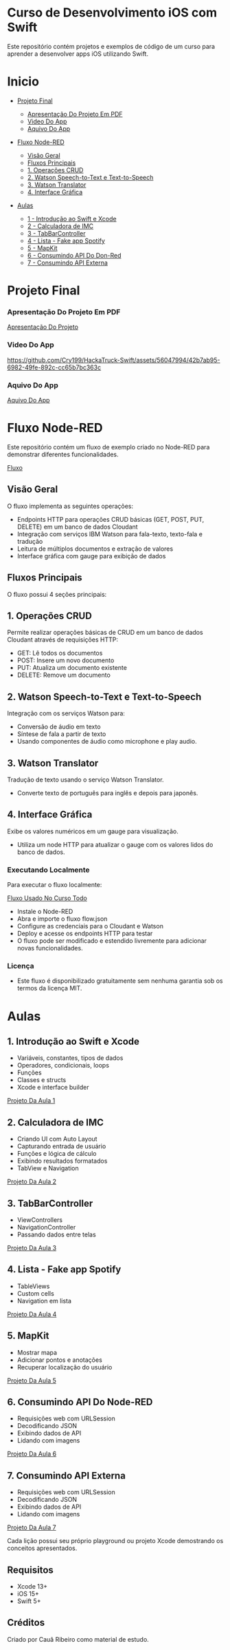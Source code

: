 # Curso de Desenvolvimento iOS com Swift
Este repositório contém projetos e exemplos de código de um curso para aprender a desenvolver apps iOS utilizando Swift.

# Inicio

* [Projeto Final](#projeto-final)
  - [Apresentação Do Projeto Em PDF](#apresentação-do-projeto-em-pdf)
  - [Video Do App](#video-do-app)
  - [Aquivo Do App](#aquivo-do-app)
  
* [Fluxo Node-RED](#fluxo-node-red)
  - [Visão Geral](#visão-geral)
  - [Fluxos Principais](#fluxos-principais)
  - [1. Operações CRUD](#1-operações-crud)
  - [2. Watson Speech-to-Text e Text-to-Speech](#2-watson-speech-to-text-e-text-to-speech)
  - [3. Watson Translator](#3-watson-translator)
  - [4. Interface Gráfica](#4-interface-gráfica) 
  
* [Aulas](#aulas)
  - [1 - Introdução ao Swift e Xcode](#1-introdução-ao-swift-e-xcode)
  - [2 - Calculadora de IMC](#2-calculadora-de-imc)
  - [3 - TabBarController](#3-tabbarcontroller)
  - [4 - Lista - Fake app Spotify](#4-lista---fake-app-spotify)
  - [5 - MapKit](#5-mapkit)
  - [6 - Consumindo API Do Don-Red](#6-consumindo-api-do-don-red)
  - [7 - Consumindo API Externa](#7-consumindo-api-externa)

# Projeto Final

### Apresentação Do Projeto Em PDF
[Apresentação Do Projeto](https://github.com/Cry199/HackaTruck-Swift/files/12773897/ApresentacaoFInal.pdf)

### Video Do App 
https://github.com/Cry199/HackaTruck-Swift/assets/56047994/42b7ab95-6982-49fe-892c-cc65b7bc363c

### Aquivo Do App
[Aquivo Do App](https://github.com/Cry199/HackaTruck-Swift/tree/main/SaveMoney/SaveMoney)

# Fluxo Node-RED
Este repositório contém um fluxo de exemplo criado no Node-RED para demonstrar diferentes funcionalidades.

[Fluxo](https://github.com/Cry199/HackaTruck-Swift/blob/main/SaveMoneyNodeRed.json)

## Visão Geral
O fluxo implementa as seguintes operações:

- Endpoints HTTP para operações CRUD básicas (GET, POST, PUT, DELETE) em um banco de dados Cloudant
- Integração com serviços IBM Watson para fala-texto, texto-fala e tradução
- Leitura de múltiplos documentos e extração de valores
- Interface gráfica com gauge para exibição de dados

## Fluxos Principais
O fluxo possui 4 seções principais:

## 1. Operações CRUD
Permite realizar operações básicas de CRUD em um banco de dados Cloudant através de requisições HTTP:

- GET: Lê todos os documentos
- POST: Insere um novo documento
- PUT: Atualiza um documento existente
- DELETE: Remove um documento

## 2. Watson Speech-to-Text e Text-to-Speech
Integração com os serviços Watson para:

- Conversão de áudio em texto
- Síntese de fala a partir de texto
- Usando componentes de áudio como microphone e play audio.

## 3. Watson Translator
Tradução de texto usando o serviço Watson Translator.

- Converte texto de português para inglês e depois para japonês.

## 4. Interface Gráfica
Exibe os valores numéricos em um gauge para visualização.

- Utiliza um node HTTP para atualizar o gauge com os valores lidos do banco de dados.


### Executando Localmente
Para executar o fluxo localmente:

[Fluxo Usado No Curso Todo](https://github.com/Cry199/HackaTruck-Swift/blob/main/SaveMoneyNodeRed.json)

- Instale o Node-RED
- Abra e importe o fluxo flow.json
- Configure as credenciais para o Cloudant e Watson
- Deploy e acesse os endpoints HTTP para testar
- O fluxo pode ser modificado e estendido livremente para adicionar novas funcionalidades.

### Licença
- Este fluxo é disponibilizado gratuitamente sem nenhuma garantia sob os termos da licença MIT.

# Aulas

## 1. Introdução ao Swift e Xcode

- Variáveis, constantes, tipos de dados
- Operadores, condicionais, loops
- Funções
- Classes e structs
- Xcode e interface builder

[Projeto Da Aula 1](https://github.com/Cry199/HackaTruck-Swift/tree/main/Aula-1-Swift/Aula-1-Swift)
 
## 2. Calculadora de IMC

- Criando UI com Auto Layout
- Capturando entrada de usuário
- Funções e lógica de cálculo
- Exibindo resultados formatados
- TabView e Navigation

[Projeto Da Aula 2](https://github.com/Cry199/HackaTruck-Swift/tree/main/Aula-2-Swift/Aula-2-Swift)

## 3. TabBarController
- ViewControllers
- NavigationController
- Passando dados entre telas

[Projeto Da Aula 3](https://github.com/Cry199/HackaTruck-Swift/tree/main/Aula-3-Swift/Aula-3-Swift)
  
## 4. Lista - Fake app Spotify
- TableViews
- Custom cells
- Navigation em lista

[Projeto Da Aula 4](https://github.com/Cry199/HackaTruck-Swift/tree/main/Aula-4-Swift/Aula-4-Swift)

## 5. MapKit

- Mostrar mapa
- Adicionar pontos e anotações
- Recuperar localização do usuário

[Projeto Da Aula 5](https://github.com/Cry199/HackaTruck-Swift/tree/main/Aula-5-Swift/Aula-5-Swift)

## 6. Consumindo API Do Node-RED

- Requisições web com URLSession
- Decodificando JSON
- Exibindo dados de API
- Lidando com imagens

[Projeto Da Aula 6](https://github.com/Cry199/HackaTruck-Swift/tree/main/Aula-6-Swift/Aula-6-Swift)

## 7. Consumindo API Externa

- Requisições web com URLSession
- Decodificando JSON
- Exibindo dados de API
- Lidando com imagens

[Projeto Da Aula 7](https://github.com/Cry199/HackaTruck-Swift/tree/main/aula-7-Swift/aula-7-Swift)

Cada lição possui seu próprio playground ou projeto Xcode demostrando os conceitos apresentados.

## Requisitos

- Xcode 13+
- iOS 15+
- Swift 5+

## Créditos
Criado por Cauã Ribeiro como material de estudo.
